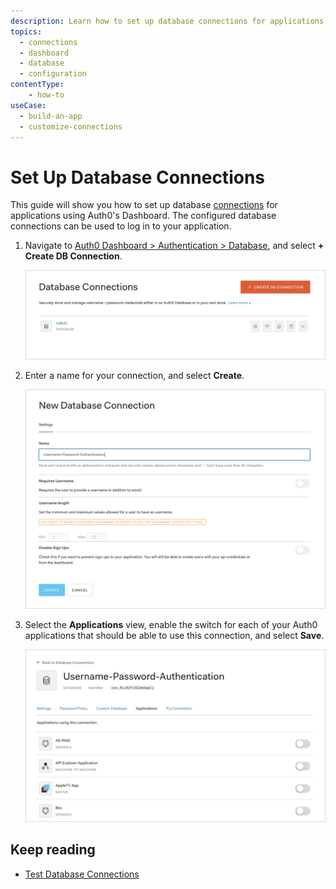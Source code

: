 ```yaml
---
description: Learn how to set up database connections for applications using the Auth0 Management Dashboard.
topics:
  - connections
  - dashboard
  - database
  - configuration
contentType: 
    - how-to
useCase:
  - build-an-app
  - customize-connections
---
```

# Set Up Database Connections

This guide will show you how to set up database [connections](/connections) for applications using Auth0's Dashboard. The configured database connections can be used to log in to your application.

1. Navigate to [Auth0 Dashboard > Authentication > Database](${manage_url}/#/connections/database), and select **+ Create DB Connection**.

    ![Create Database Connection](/media/articles/connections/database/dashboard-connections-database-list-hbms.png)

2. Enter a name for your connection, and select **Create**.

    ![Enter Details](/media/articles/connections/database/dashboard-connections-database-create_user-password-auth.png)

3. Select the **Applications** view, enable the switch for each of your Auth0 applications that should be able to use this connection, and select **Save**.

    ![Enable Applications](/media/articles/connections/database/dashboard-connections-database-edit_view-applications.png)

## Keep reading

- [Test Database Connections](/dashboard/guides/connections/test-connections-database)

